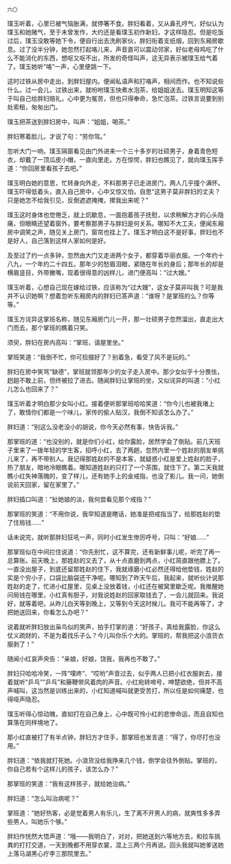     六〇 

   璞玉听着，心里已被气恼胀满，就停箸不食。胖妇看着，又从鼻孔哼气，好似认为璞玉和她赌气，至于未曾发作，大约还是看璞玉初作新妇，才这样隐忍。但是吃饭过后，璞玉没敢等她下令，便自行出去洗刷家伙，胖妇衔着支纸烟，回到东厢房歇息。过了没半分钟，她忽然打起咯儿来，声音直可以震动邻家，好似老母鸡吃了什么不能消化的东西，想呕又呕不出，所发的奇怪叫声，这无异表示被璞玉给气着了。璞玉她听“咯”一声，心里便跳一下。

   这时过铁从房中走出，到胖妇屋内。便闻私语声和打咯声，相间而作。也不知说些什么。过一会儿，过铁出来，就吩咐璞玉快煮水泡茶，给姐姐送去。璞玉明知这等于叫自己给胖妇赔礼，心中更为冤苦，但也只得奉命，急忙泡茶。过铁言说要到别处索租，匆匆出门。

   璞玉把茶送到胖妇房中，叫声：“姐姐，喝茶。”

   胖妇寒着脸儿，才说了句：“劳你驾。”

   忽听大门一响，璞玉隔窗看见由门外进来一个三十多岁的壮硕男子，身着青色短衣，却戴了一顶瓜皮小帽，一直向里走。方在惊愕，胖妇也瞧见了，就向璞玉挥手道：“你回房里看孩子去吧。”

   璞玉明白她的意思，忙转身向外走，不料那男子已走进房门，两人几乎撞个满怀。璞玉吓得低着头，直入自己房中，心中又惊又怕，自思“这男子莫非胖妇的丈夫？只是她怎不给我引见，反倒遮遮掩掩，撵我出来呢？”

   璞玉这时身体也觉倦乏，就上炕歇息，一面抱着孩子抚慰，以求稍解方才的心头隐痛，但眼睛还望着窗外，要考察那男子与胖妇是何关系。哪知不大工夫，便闻东厢房中调笑之声，随见关上房门，窗帘也挂上了。璞玉才明白这不是好事，胖妇也不是好人，自己落到这样人家如何是好。

   及至过了约一点多钟，忽然由大门又走进两个女子，都穿着华丽衣服。一个年约十八九，一个年约二十四五。那年少的愁眉泪眼，紧随在年长的身后；那年长的却是横眉竖目，外带撇嘴，现着很得意的凶样儿，进门便高叫：“过大嫂。”

   璞玉听着，心想自己现在嫁给过铁，应该称为“过大嫂”，这女子莫非叫我？可是我并不认识她啊？想着忽听东厢房内的胖妇已答声道：“谁呀？是掌班的么？你等等。”

   璞玉方诧异这掌班名称，随见东厢房门儿一开，那一壮硕男子忽然溜出，直走出大门而去，那个掌班的瞧着只笑。

   须臾，胖妇在房内高叫：“掌班，请屋里坐。”

   掌班笑道：“我倒不忙，你可拾掇好了？别着急，看受了风不是玩的。”

   胖妇在房中笑骂“缺德”，掌班就领那年少的女子走入房中。那少女似乎十分畏怯，趔趄不敢上前，但终被拉了进去。随闻胖妇让掌班的坐，又似诧异的叫道：“小红儿怎么也回来了？”

   璞玉听着才明白那少女叫小红。接着便听那掌班哈哈笑道：“你今儿也被我堵上了，敢情你们都是一个味儿，家传的偷人贴汉，我倒不知该怎么办了。”

   胖妇道：“别这么没老没小的胡说，你今天必然有事，快告诉我。”

   那掌班的道：“也没别的，就是你们小红，给你露脸，居然学会了倒贴。前几天班子里来了一拨年轻的学生客，招呼小红，去了两趟，忽然内里一个姓赵的朋友单挑儿来了，再不带别人。我记得那姓赵的不是本客，就疑惑小红是爱上姓赵的脸子，热了朋友，暗地冷眼瞧着。哪知道姓赵的只打了一个茶围，就住下了。第二天我就瞧小红失神落魄的，变了样儿，还有她手上的金戒指，也没了影儿。我一问，她倒说前天回家，留在家里了。”

   胖妇插口叫道：“扯她娘的淡，我何尝看见那个戒指？”

   那掌班的笑道：“不用你说，我早知道是瞎话，她准是把戒指当了，给那姓赵的垫了住局钱……”

   话未说完，就听那胖妇狂吼一声，同时小红发生惨厉呼号，只叫：“好娘……”

   那掌班似在中间拦住说道：“你先别忙，这不算完，还有新鲜事儿呢，听完了再一总算账。前天晚上，那姓赵的又去了，从十点直磨到两点，小红简直跟他膘上了。一直没出屋子，到底还留那姓赵的住下，我就琢磨小红必然还得给他垫钱，姓赵的实是个穷小子，口袋比脑袋还干净呢。哪知到了昨天午后，我起来，就听伙计说那姓赵的走了，忙进小红屋里，见桌上没放着钱，小红还在被窝里歇乏呢。我推醒她问局钱在哪里，小红真有胆子，对我说姓赵的回家取钱去了，一会儿就回来。我说好，就等着吧，从昨儿白天等到晚上，又等到今天这时候儿。我可不能再等了，才把她送回来，你看怎么办吧？”

   说着就听胖妇放出枭鸟似的笑声，拍手打掌的道：“好孩子，真给我露脸，你这么仗义疏财的，不是为着找乐子么？今儿叫你乐个大的。掌班的，帮我把这小浪货衣服剥了！”

   随闻小红哀声央告：“亲娘，好娘，饶我，我再也不敢了。”

   胖妇只哈哈冷笑，一阵“噗咚”、“哎哟”声音过去，似乎两人已把小红衣服剥去，接着就听“乒乓”“乒乓”和藤鞭带风着肉的声音。小红宛转啼号，呻楚欲绝，但并不高声喊叫，这当然是训练出来的，小红知道喊叫就更受苦打，所以任是如何痛楚，也得哑声隐忍。

   璞玉听得心惊动魄，直如打在自己身上，心中既可怜小红的悲惨命运，而且自知也算落在同样境地了。

   那小红直被打了有半点钟，胖妇方才住手，那掌班也发言道：“得了，你尽打也没用。”

   胖妇道：“依我就打死她。小浪货没给我挣来几个钱，倒学会往外倒贴。掌班的，你自己若有个这样儿的孩子，该怎么办？”

   那掌班的笑道：“我有这样孩子，就给她治病。”

   胖妇道：“怎么叫治病呢？”

   掌班道：“她好热客，必是觉着男人有乐儿，生了离不开男人的病，就爽性多多弄些男人，叫她乐个够。”

   胖妇作恍然大悟声道：“哦——我明白了，对对，把她送到六等地方去，和拉车挑粪的打打交道，一天到晚都不用穿衣裳，混上三两个月再说。回头我就叫她爹送她上落马湖黑心疔李三那院里去。”

